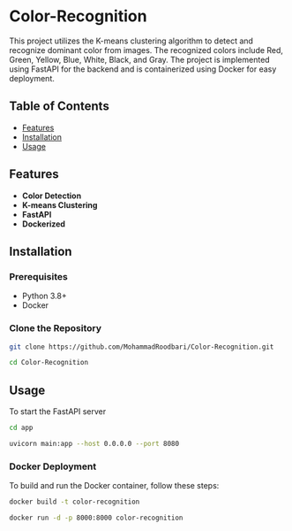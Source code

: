 # Color-Recognition

This project utilizes the K-means clustering algorithm to detect and recognize dominant color from images. The recognized colors include Red, Green, Yellow, Blue, White, Black, and Gray. The project is implemented using FastAPI for the backend and is containerized using Docker for easy deployment.

## Table of Contents

- [Features](#features)
- [Installation](#installation)
- [Usage](#usage)

## Features

- **Color Detection**
- **K-means Clustering**
- **FastAPI**
- **Dockerized**

## Installation

### Prerequisites

- Python 3.8+
- Docker

### Clone the Repository

```bash
git clone https://github.com/MohammadRoodbari/Color-Recognition.git
```
```bash
cd Color-Recognition
```

## Usage
To start the FastAPI server
```bash
cd app
```
```bash
uvicorn main:app --host 0.0.0.0 --port 8080
```
### Docker Deployment
To build and run the Docker container, follow these steps:

```bash
docker build -t color-recognition
```
```bash
docker run -d -p 8000:8000 color-recognition
```

